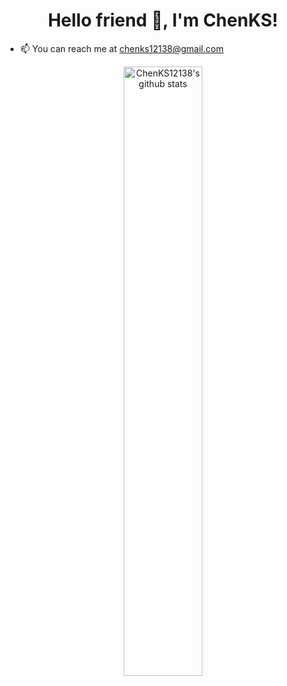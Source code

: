 <h1 align="center" >Hello friend 👋, I'm ChenKS!</h1>

- 📫 You can reach me at chenks12138@gmail.com

<p align="center" ><img width="50%" alt="ChenKS12138's github stats" src="https://github-readme-stats.vercel.app/api?username=ChenKS12138&hide=contribs,prs" /></p>

